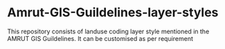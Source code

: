 # Amrut-GIS-Guildelines-layer-styles
This repository consists of landuse coding layer style mentioned in the AMRUT GIS Guildelines. It can be customised as per requirement
